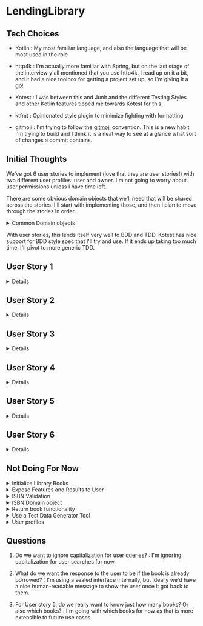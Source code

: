# LendingLibrary

## Tech Choices

- Kotlin
  : My most familiar language, and also the language that will be most used in the role

- http4k
  : I'm actually more familiar with Spring, but on the last stage of the interview y'all mentioned
  that you use http4k. I read up on it a bit, and it had a nice toolbox for getting a project set
  up, so I'm giving it a go!

- Kotest
  : I was between this and Junit and the different Testing Styles and other Kotlin features tipped
  me towards Kotest for this

- ktfmt
  : Opinionated style plugin to minimize fighting with formatting

- gitmoji
  : I'm trying to follow the [gitmoji](https://gitmoji.dev/) convention. This is a new habit I'm
  trying to build and I think
  it is a neat way to see at a glance what sort of changes a commit contains.

## Initial Thoughts

We've got 6 user stories to implement (love that they are user stories!) with two different user
profiles: user and owner. I'm not going to worry about user permissions unless I have time left.

There are some obvious domain objects that we'll need that will be shared across the stories. I'll
start with implementing those, and then I plan to move through the stories in order.

<details>
<summary>Common Domain objects</summary>

- [x] Book
    - author
    - title
    - isbn
    - status (lent/available)
    - (putting off reference for now, because I don't love the idea of a simple isReference boolean,
      and I'm hoping another solution will be more obvious later)
- [x] Library
    - collection of books

</details>


With user stories, this lends itself very well to BDD and TDD. Kotest has nice support for BDD style
spec that I'll try and use. If it ends up taking too much time, I'll pivot to more generic TDD.

## User Story 1

<details>

As a library user, I would like to be able to find books by my favourite author, so that I know if
they are available in the library.

- [x] Find books by author method
- [ ] Expose result to user

Okay! Got test framework running and these feature tests fail as expected. Time to start
implementing

I would ideally want to load book list into memory (no database) at start up from a csv or
something.

For now, I'll start with assuming the books are loaded.

Actually, exposing the result to user is going to be quite tricky for me since I'm not familiar with
http4k. So I'm going to leave that part out for now.
</details>

## User Story 2

<details>
As a library user, I would like to be able to find books by title, so that I know if they are
available in the library.

- [x] Find books by title method
- [ ] Expose result to user

Pretty straightforward, and again let's start with the tests.

</details>

## User Story 3

<details>
As a library user, I would like to be able to find books by ISBN, so that I know if they are available in the library.

- [x] Find books by ISBN
- [ ] Expose result to user

ISBNs are unique to a publication but not to a specific book. So I need to make sure to test an edge
case where I have two books with the same ISBN.

Also, since ISBNs should be unique to a specific publication, other fields like author and title
should all be the same if the ISBN is the same between two books. I'm not going to worry about
implementing this validation for now, but I will make sure my test data follows this.

</details>

## User Story 4

<details>
As a library user, I would like to be able to borrow a book, so I can read it at home.

- [x] Validate the book isn't already borrowed
- [x] Change the status of the book on a successful borrow function call
- [ ] Expose functionality to user

This is our first feature that modifies the state of the library!

We need a unique identifier for the books at this point. The ISBN is not enough because the library
can have multiple copies of the same book and thus they would have the same ISBN. And while we might
be able to get away with treated such multiple copies as interchangeable, we will likely want to
eventually track condition of the books, so better to have a way to uniquely identify the books.

For now, I'm going to use a UUID.

Also, I think this might be a good spot to use Result4k instead of a boolean, unit return with
exceptions, or similar. Having Library.kt return a Result with related Failure types will make a
nice abstraction layer(s) for the client interaction layer to map that to something meaningful to
the client (like an appropriate HTTP status code)
</details>

## User Story 5

<details>
As the library owner, I would like to know how many books are being borrowed, so I can see how many are outstanding.

- [x] Find books by Borrowed status
- [ ] Expose to the user

Relatively straightforward again. (Ah, wait. It says "how many books" not which ones... Could just
do a sum and return the number of books, but that is less extensible for future use cases. So I'm
going to assume they want a list of the books and make a note of this question below as normally I'd
clarify this with the product owner.)

First story we've had for the library owner, but I'm not going to worry about user permissions right
now as this story doesn't specify that normal users shouldn't be able to know this.
</details>

## User Story 6

<details>
As a library user, I should be to prevented from borrowing reference books, so that they are always available.

- [x] Figure out how to represent reference attribute on Book
- [x] Prevent reference books from being borrowed

I can think of a few ways to implement this (an isReference boolean, a genre Enum with a Reference
value, compositions/inheritance and move borrow to Book object, etc.)

For now, I'm going to go with making Reference a type of Status of a book. This solution came to me
when I was trying to figure out how to word the FeatureSpec tests.

Also, it has the benefit of putting Available and Reference as separate values for the same
attribute, lowering the risk of a bug being introduced that a user can borrow a reference book (
assuming the book must be Available to be borrowed)

I'm also going to introduce a new BorrowProblem to make it clear that the reason a given book can't
be borrowed is because it's a Reference book, not just that it isn't available.

</details>

## Not Doing For Now

<details>
<summary>Initialize Library Books</summary>

Since the assignment says
> Just prove it works by calling the relevant functions from other code.

I'm choosing not to worry about the initial loading/initialization of the library books for the app.

The test classes manually load in book objects and will prove the functions work, so that's good
enough for now. If I have time, I'll go back and try and add a csv load of some initial data.

</details>

<details>
<summary>Expose Features and Results to User</summary>

I'm not familiar enough with http4k to quickly get the Library functionality connected to the
router. So again, since the assignment says
> Just prove it works by calling the relevant functions from other code.

I'm going to leave this be for now and let calling the Library functions from the tests be enough
for now.

</details>

<details>
<summary> ISBN Validation </summary>

If the ISBN is the same between two books, then other core fields like author and title should be
equal too. This should be validated on the book being added to the library.
</details>

<details>
<summary> ISBN Domain object </summary>

ISBNs have a specif format that I'm ignoring for now. Implementing an ISBN domain object would allow
us to validate that format and make other ISBN related functionality easier to extend.
</details>

<details>
<summary> Return book functionality </summary>

We're obviously going to need it eventually, but it isn't in scope for the current user stories.
</details>

<details>
<summary> Use a Test Data Generator Tool</summary>

Something like https://serpro69.github.io/kotlin-faker/ would be very good to make sure our tests
aren't too brittle
</details>

<details>
<summary> User profiles</summary>

To start with, I would like to get a Library Owner and a User profile set-up with appropriate
feature permissions. Then this has a lot of room to grow to support other features like returning
books, adding new books, removing books from circulation, etc.
</details>

## Questions

1. Do we want to ignore capitalization for user queries?
   : I'm ignoring capitalization for user searches for now

2. What do we want the response to the user to be if the book is already borrowed?
   : I'm using a sealed interface internally, but ideally we'd have a nice human-readable
   message to show the user once it got back to them.

3. For User story 5, do we really want to know just how many books? Or also which books?
   : I'm going with which books for now as that is more extensible to future use cases.